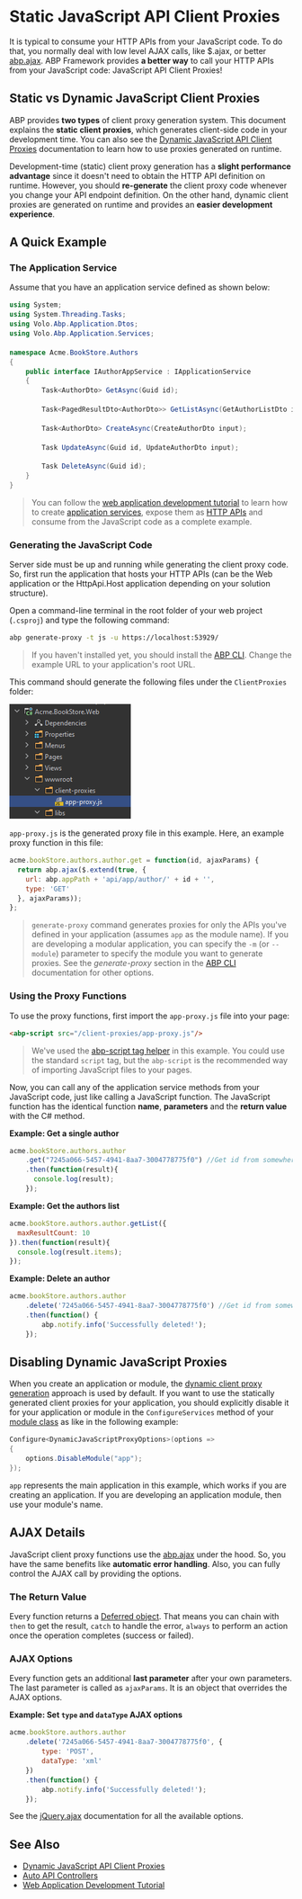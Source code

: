 # Static JavaScript API Client Proxies

It is typical to consume your HTTP APIs from your JavaScript code. To do that, you normally deal with low level AJAX calls, like $.ajax, or better [abp.ajax](javascript-api/ajax.md). ABP Framework provides **a better way** to call your HTTP APIs from your JavaScript code: JavaScript API Client Proxies!

## Static vs Dynamic JavaScript Client Proxies

ABP provides **two types** of client proxy generation system. This document explains the **static client proxies**, which generates client-side code in your development time. You can also see the [Dynamic JavaScript API Client Proxies](dynamic-javascript-proxies.md) documentation to learn how to use proxies generated on runtime.

Development-time (static) client proxy generation has a **slight performance advantage** since it doesn't need to obtain the HTTP API definition on runtime. However, you should **re-generate** the client proxy code whenever you change your API endpoint definition. On the other hand, dynamic client proxies are generated on runtime and provides an **easier development experience**.

## A Quick Example

### The Application Service

Assume that you have an application service defined as shown below:

````csharp
using System;
using System.Threading.Tasks;
using Volo.Abp.Application.Dtos;
using Volo.Abp.Application.Services;

namespace Acme.BookStore.Authors
{
    public interface IAuthorAppService : IApplicationService
    {
        Task<AuthorDto> GetAsync(Guid id);

        Task<PagedResultDto<AuthorDto>> GetListAsync(GetAuthorListDto input);

        Task<AuthorDto> CreateAsync(CreateAuthorDto input);

        Task UpdateAsync(Guid id, UpdateAuthorDto input);

        Task DeleteAsync(Guid id);
    }
}
````

> You can follow the [web application development tutorial](../../../tutorials/book-store/part-01.md) to learn how to create [application services](../../architecture/domain-driven-design/application-services.md), expose them as [HTTP APIs](../../api-development/auto-controllers.md) and consume from the JavaScript code as a complete example.

### Generating the JavaScript Code

Server side must be up and running while generating the client proxy code. So, first run the application that hosts your HTTP APIs (can be the Web application or the HttpApi.Host application depending on your solution structure).

Open a command-line terminal in the root folder of your web project (`.csproj`) and type the following command:

````bash
abp generate-proxy -t js -u https://localhost:53929/
````

> If you haven't installed yet, you should install the [ABP CLI](../../../cli). Change the example URL to your application's root URL.

This command should generate the following files under the `ClientProxies` folder:

![static-js-proxy-example](../../../images/static-js-proxy-example.png)

`app-proxy.js` is the generated proxy file in this example. Here, an example proxy function in this file:

````js
acme.bookStore.authors.author.get = function(id, ajaxParams) {
  return abp.ajax($.extend(true, {
    url: abp.appPath + 'api/app/author/' + id + '',
    type: 'GET'
  }, ajaxParams));
};
````

> `generate-proxy` command generates proxies for only the APIs you've defined in your application (assumes `app` as the module name). If you are developing a modular application, you can specify the `-m` (or `--module`) parameter to specify the module you want to generate proxies. See the *generate-proxy* section in the [ABP CLI](../../../cli) documentation for other options.

### Using the Proxy Functions

To use the proxy functions, first import the `app-proxy.js` file into your page:

````html
<abp-script src="/client-proxies/app-proxy.js"/>
````

> We've used the [abp-script tag helper](bundling-minification.md) in this example. You could use the standard `script` tag, but the `abp-script` is the recommended way of importing JavaScript files to your pages. 

Now, you can call any of the application service methods from your JavaScript code, just like calling a JavaScript function. The JavaScript function has the identical function **name**, **parameters** and the **return value** with the C# method.

**Example: Get a single author**

````js
acme.bookStore.authors.author
    .get("7245a066-5457-4941-8aa7-3004778775f0") //Get id from somewhere!
    .then(function(result){
      console.log(result);
    });
````

**Example: Get the authors list**

````js
acme.bookStore.authors.author.getList({
  maxResultCount: 10
}).then(function(result){
  console.log(result.items);
});
````

**Example: Delete an author**

```js
acme.bookStore.authors.author
    .delete('7245a066-5457-4941-8aa7-3004778775f0') //Get id from somewhere!
    .then(function() {
        abp.notify.info('Successfully deleted!');
    });
```

## Disabling Dynamic JavaScript Proxies

When you create an application or module, the [dynamic client proxy generation](dynamic-javascript-proxies.md) approach is used by default. If you want to use the statically generated client proxies for your application, you should explicitly disable it for your application or module in the `ConfigureServices` method of your [module class](../../architecture/modularity/basics.md) as like in the following example:

````csharp
Configure<DynamicJavaScriptProxyOptions>(options =>
{
    options.DisableModule("app");
});
````

`app` represents the main application in this example, which works if you are creating an application. If you are developing an application module, then use your module's name.

## AJAX Details

JavaScript client proxy functions use the [abp.ajax](javascript-api/ajax.md) under the hood. So, you have the same benefits like **automatic error handling**. Also, you can fully control the AJAX call by providing the options.

### The Return Value

Every function returns a [Deferred object](https://api.jquery.com/category/deferred-object/). That means you can chain with `then` to get the result, `catch` to handle the error, `always` to perform an action once the operation completes (success or failed).

### AJAX Options

Every function gets an additional **last parameter** after your own parameters. The last parameter is called as `ajaxParams`. It is an object that overrides the AJAX options.

**Example: Set `type` and `dataType` AJAX options**

````js
acme.bookStore.authors.author
    .delete('7245a066-5457-4941-8aa7-3004778775f0', {
        type: 'POST',
        dataType: 'xml'
    })
    .then(function() {
        abp.notify.info('Successfully deleted!');
    });
````

See the [jQuery.ajax](https://api.jquery.com/jQuery.ajax/) documentation for all the available options.

## See Also

* [Dynamic JavaScript API Client Proxies](dynamic-javascript-proxies.md)
* [Auto API Controllers](../../api-development/auto-controllers.md)
* [Web Application Development Tutorial](../../../tutorials/book-store/part-01.md)